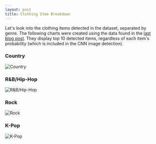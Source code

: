 ```yaml
---
layout: post
title: Clothing Item Breakdown
---
```


Let's look into the clothing items detected in the dataset, separated by genre. The following charts were created using the data found in the [last blog post](https://andrewkam.github.io/visual-aesthetics-classification/Balancing-the-Dataset/). They display top 10 detected items, regardless of each item's probability (which is included in the CNN image detection).

### Country
![Country](/visual-aesthetics-classification/images/charts/top10_country.png)

### R&B/Hip-Hop
![R&B/Hip-Hop](/visual-aesthetics-classification/images/charts/top10_hip-hop.png)

### Rock
![Rock](/visual-aesthetics-classification/images/charts/top10_rock.png)

### K-Pop
![K-Pop](/visual-aesthetics-classification/images/charts/top10_k-pop.png)